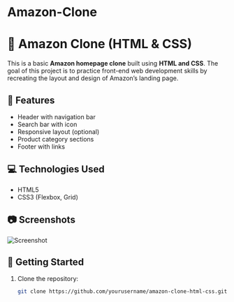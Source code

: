 # Amazon-Clone
# 🛒 Amazon Clone (HTML & CSS)

This is a basic **Amazon homepage clone** built using **HTML and CSS**. The goal of this project is to practice front-end web development skills by recreating the layout and design of Amazon’s landing page.

## 📌 Features

- Header with navigation bar
- Search bar with icon
- Responsive layout (optional)
- Product category sections
- Footer with links

## 💻 Technologies Used

- HTML5  
- CSS3 (Flexbox, Grid)

## 📷 Screenshots

![Screenshot](screenshot.png) <!-- Optional: Add a screenshot image of your project -->

## 🚀 Getting Started

1. Clone the repository:
   ```bash
   git clone https://github.com/yourusername/amazon-clone-html-css.git
